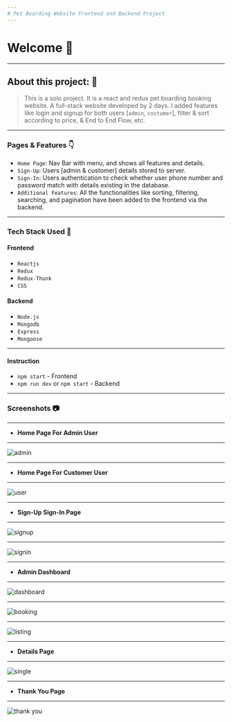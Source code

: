 ```yaml
---
# Pet Boarding Website Frontend and Backend Project
---
```


# Welcome 👋

---

## About this project: 🙌
> This is a solo project. It is a react and redux pet boarding booking website. A full-stack website developed by 2 days. I added features like login and signup for both users [`admin`, `costumer`], filter & sort according to price, & End to End Flow, etc.

---

### Pages & Features 👇

- `Home Page`: Nav Bar with menu, and shows all features and details.
- `Sign-Up`: Users [admin & customer] details stored to server.
- `Sign-In`: Users authentication to check whether user phone number and password match with details existing in the database.
- `Additional Features`: All the functionalities like sorting, filtering, searching, and pagination have been added to the frontend via the backend.

----

### Tech Stack Used 🔧
#### Frontend
- `Reactjs`
- `Redux`
- `Redux-Thunk`
- `CSS`
#### Backend
- `Node.js`
- `Mongodb`
- `Express`
- `Mongoose`

---

#### Instruction
- `npm start` - Frontend
- `npm run dev` or `npm start` - Backend

---

### Screenshots :camera:

---

- **Home Page For Admin User**
---
![admin](https://user-images.githubusercontent.com/93374756/167250618-a58b248b-0fdf-4b6b-aa23-8197845e2798.png)


---
- **Home Page For Customer User**
---
 ![user](https://user-images.githubusercontent.com/93374756/167250624-5095f8ed-c339-4f0f-a4a8-764317f092ad.png)


---
- **Sign-Up Sign-In Page**
---

![signup](https://user-images.githubusercontent.com/93374756/229695241-54f31d51-8966-41e0-b79a-caeb1914ec37.png)


---

![signin](https://user-images.githubusercontent.com/93374756/229695234-6611256b-5b5d-46d8-8598-05145baa2682.png)


---

- **Admin Dashboard**
---
![dashboard](https://user-images.githubusercontent.com/93374756/229695735-9bfbcbe7-fae6-48ee-aba1-3447795a66b4.png)



---
![booking](https://user-images.githubusercontent.com/93374756/165639888-89a76bb4-fec9-4c55-8c25-6bc65ee30976.png)

---

![listing](https://user-images.githubusercontent.com/93374756/165639951-8c190b38-7b35-46f3-acbb-46da87ab73eb.png)


---

- **Details Page**
---

![single](https://user-images.githubusercontent.com/93374756/165642646-899fe43c-3ba8-47d7-b7e6-f226ecf98213.png)



---
- **Thank You Page**
---

![thank you](https://user-images.githubusercontent.com/93374756/165640317-5b3e8818-b0f6-403e-9eaa-860f09c784ca.png)


